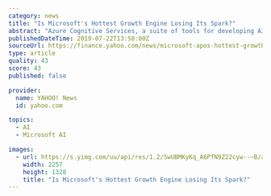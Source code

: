 ```yaml
---
category: news
title: "Is Microsoft's Hottest Growth Engine Losing Its Spark?"
abstract: "Azure Cognitive Services, a suite of tools for developing AI-powered programs; and Azure Sentinel, a cloud-based security platform for analyzing threats. CFO Amy Hood noted that Microsoft \"closed ..."
publishedDateTime: 2019-07-22T13:50:00Z
sourceUrl: https://finance.yahoo.com/news/microsoft-apos-hottest-growth-engine-134150491.html
type: article
quality: 43
score: 43
published: false

provider:
  name: YAHOO! News
  id: yahoo.com

topics:
  - AI
  - Microsoft AI

images:
  - url: https://s.yimg.com/uu/api/res/1.2/SwUBMKyKq_A6PfN9Z22cyw--~B/aD0xMzI4O3c9MjI1NztzbT0xO2FwcGlkPXl0YWNoeW9u/http://media.zenfs.com/en-US/homerun/motleyfool.com/9c8982be16e17dd38b04e49cf1fdb5c5
    width: 2257
    height: 1328
    title: "Is Microsoft's Hottest Growth Engine Losing Its Spark?"
---
```


